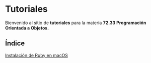 # Tutoriales

Bienvenido al sitio de **tutoriales** para la materia **72.33 Programación Orientada a Objetos.**

## Índice

<a href="ruby-index.md">Instalación de Ruby en macOS</a>
